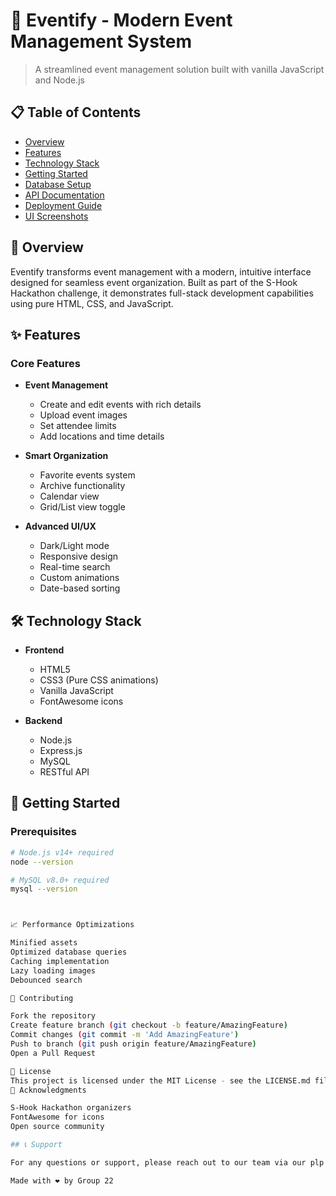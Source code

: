 # 🎉 Eventify - Modern Event Management System

> A streamlined event management solution built with vanilla JavaScript and Node.js

## 📋 Table of Contents

- [Overview](#overview)
- [Features](#features)
- [Technology Stack](#technology-stack)
- [Getting Started](#getting-started)
- [Database Setup](#database-setup)
- [API Documentation](#api-documentation)
- [Deployment Guide](#deployment-guide)
- [UI Screenshots](#ui-screenshots)

## 🌟 Overview

Eventify transforms event management with a modern, intuitive interface designed for seamless event organization. Built as part of the S-Hook Hackathon challenge, it demonstrates full-stack development capabilities using pure HTML, CSS, and JavaScript.

## ✨ Features

### Core Features

- **Event Management**
  - Create and edit events with rich details
  - Upload event images
  - Set attendee limits
  - Add locations and time details

- **Smart Organization**
  - Favorite events system
  - Archive functionality
  - Calendar view
  - Grid/List view toggle

- **Advanced UI/UX**
  - Dark/Light mode
  - Responsive design
  - Real-time search
  - Custom animations
  - Date-based sorting

## 🛠 Technology Stack

- **Frontend**
  - HTML5
  - CSS3 (Pure CSS animations)
  - Vanilla JavaScript
  - FontAwesome icons

- **Backend**
  - Node.js
  - Express.js
  - MySQL
  - RESTful API

## 🚀 Getting Started

### Prerequisites

```bash
# Node.js v14+ required
node --version

# MySQL v8.0+ required
mysql --version



📈 Performance Optimizations

Minified assets
Optimized database queries
Caching implementation
Lazy loading images
Debounced search

👥 Contributing

Fork the repository
Create feature branch (git checkout -b feature/AmazingFeature)
Commit changes (git commit -m 'Add AmazingFeature')
Push to branch (git push origin feature/AmazingFeature)
Open a Pull Request

📄 License
This project is licensed under the MIT License - see the LICENSE.md file for details.
🙏 Acknowledgments

S-Hook Hackathon organizers
FontAwesome for icons
Open source community

## 📞 Support

For any questions or support, please reach out to our team via our plp communication channels or contact us

Made with ❤️ by Group 22
